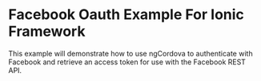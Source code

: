<h1>Facebook Oauth Example For Ionic Framework</h1>

This example will demonstrate how to use ngCordova to authenticate with Facebook and retrieve an access token for use with the Facebook REST API.
